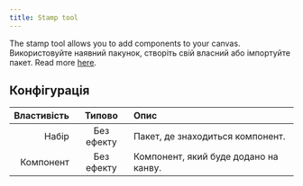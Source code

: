 ```yaml
---
title: Stamp tool
---
```


The stamp tool allows you to add components to your canvas.
Використовуйте наявний пакунок, створіть свій власний або імпортуйте пакет. Read more [here](../../pack).

## Конфігурація

| Властивість |   Типово   | Опис                                                  |
| ----------: | :--------: | :---------------------------------------------------- |
|       Набір | Без ефекту | Пакет, де знаходиться компонент.      |
|   Компонент | Без ефекту | Компонент, який буде додано на канву. |
